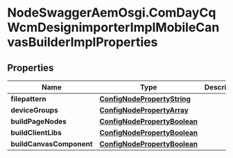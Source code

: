 # NodeSwaggerAemOsgi.ComDayCqWcmDesignimporterImplMobileCanvasBuilderImplProperties

## Properties

Name | Type | Description | Notes
------------ | ------------- | ------------- | -------------
**filepattern** | [**ConfigNodePropertyString**](ConfigNodePropertyString.md) |  | [optional] 
**deviceGroups** | [**ConfigNodePropertyArray**](ConfigNodePropertyArray.md) |  | [optional] 
**buildPageNodes** | [**ConfigNodePropertyBoolean**](ConfigNodePropertyBoolean.md) |  | [optional] 
**buildClientLibs** | [**ConfigNodePropertyBoolean**](ConfigNodePropertyBoolean.md) |  | [optional] 
**buildCanvasComponent** | [**ConfigNodePropertyBoolean**](ConfigNodePropertyBoolean.md) |  | [optional] 


